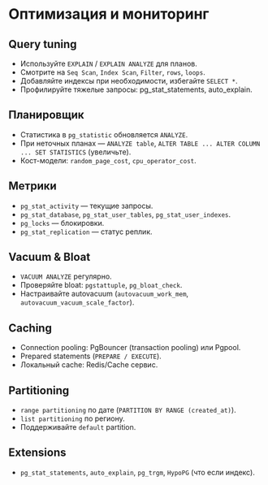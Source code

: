# Оптимизация и мониторинг

## Query tuning
- Используйте `EXPLAIN` / `EXPLAIN ANALYZE` для планов.
- Смотрите на `Seq Scan`, `Index Scan`, `Filter`, `rows`, `loops`.
- Добавляйте индексы при необходимости, избегайте `SELECT *`.
- Профилируйте тяжелые запросы: pg_stat_statements, auto_explain.

## Планировщик
- Статистика в `pg_statistic` обновляется `ANALYZE`.
- При неточных планах — `ANALYZE table`, `ALTER TABLE ... ALTER COLUMN ... SET STATISTICS` (увеличьте).
- Кост-модели: `random_page_cost`, `cpu_operator_cost`.

## Метрики
- `pg_stat_activity` — текущие запросы.
- `pg_stat_database`, `pg_stat_user_tables`, `pg_stat_user_indexes`.
- `pg_locks` — блокировки.
- `pg_stat_replication` — статус реплик.

## Vacuum & Bloat
- `VACUUM ANALYZE` регулярно.
- Проверяйте bloat: `pgstattuple`, `pg_bloat_check`.
- Настраивайте autovacuum (`autovacuum_work_mem`, `autovacuum_vacuum_scale_factor`).

## Caching
- Connection pooling: PgBouncer (transaction pooling) или Pgpool.
- Prepared statements (`PREPARE / EXECUTE`).
- Локальный cache: Redis/Cache сервис.

## Partitioning
- `range partitioning` по дате (`PARTITION BY RANGE (created_at)`).
- `list partitioning` по региону.
- Поддерживайте `default` partition.

## Extensions
- `pg_stat_statements`, `auto_explain`, `pg_trgm`, `HypoPG` (что если индекс).

